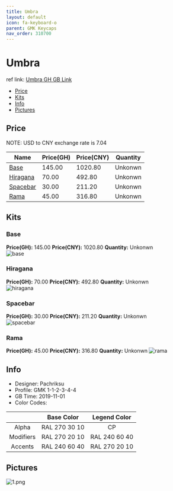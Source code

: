```yaml
---
title: Umbra 
layout: default
icon: fa-keyboard-o
parent: GMK Keycaps
nav_order: 310700
---
```


# Umbra 

ref link: [Umbra GH GB Link]()  

* [Price](#price)  
* [Kits](#kits)  
* [Info](#info)  
* [Pictures](#pictures)  


## Price  
NOTE: USD to CNY exchange rate is 7.04

| Name          | Price(GH)    |  Price(CNY) | Quantity |
| ------------- | ------------ |  ---------- | -------- |
|[Base](#base)|145.00|1020.80|Unkonwn|
|[Hiragana](#hiragana)|70.00|492.80|Unkonwn|
|[Spacebar](#spacebar)|30.00|211.20|Unkonwn|
|[Rama](#rama)|45.00|316.80|Unkonwn|


## Kits  
### Base  
**Price(GH):** 145.00    **Price(CNY):** 1020.80    **Quantity:** Unkonwn  
<img src="{{ 'assets/images/gmk-keycaps/umbra/kits_pics/base.png' | relative_url }}" alt="base" class="image featured">

### Hiragana  
**Price(GH):** 70.00    **Price(CNY):** 492.80    **Quantity:** Unkonwn  
<img src="{{ 'assets/images/gmk-keycaps/umbra/kits_pics/hiragana.png' | relative_url }}" alt="hiragana" class="image featured">

### Spacebar  
**Price(GH):** 30.00    **Price(CNY):** 211.20    **Quantity:** Unkonwn  
<img src="{{ 'assets/images/gmk-keycaps/umbra/kits_pics/spacebar.png' | relative_url }}" alt="spacebar" class="image featured">

### Rama
**Price(GH):** 45.00    **Price(CNY):** 316.80    **Quantity:** Unkonwn
<img src="{{ 'assets/images/gmk-keycaps/umbra/kits_pics/rama.png' | relative_url }}" alt="rama" class="image featured">


## Info  
* Designer: Pachriksu  
* Profile: GMK 1-1-2-3-4-4  
* GB Time: 2019-11-01  
* Color Codes:  

| |Base Color     | Legend Color
| :-------------: | :-------------: | :------------:
|Alpha|RAL 270 30 10|CP
|Modifiers|RAL 270 20 10|RAL 240 60 40
|Accents|RAL 240 60 40|RAL 270 20 10

## Pictures  
<img src="{{ 'assets/images/gmk-keycaps/umbra/rendering_pics/1.png' | relative_url }}" alt="1.png" class="image featured">
